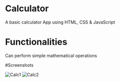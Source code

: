 
# Calculator
A basic calculator App using HTML, CSS &amp; JavaScript

# Functionalities

Can perform simple mathematical operations



#Screenshots

![Calc1](https://user-images.githubusercontent.com/36277784/109919306-760bc980-7cde-11eb-8872-013f954f859d.JPG)
![Calc2](https://user-images.githubusercontent.com/36277784/109919317-7906ba00-7cde-11eb-817c-f1f385407518.JPG)
